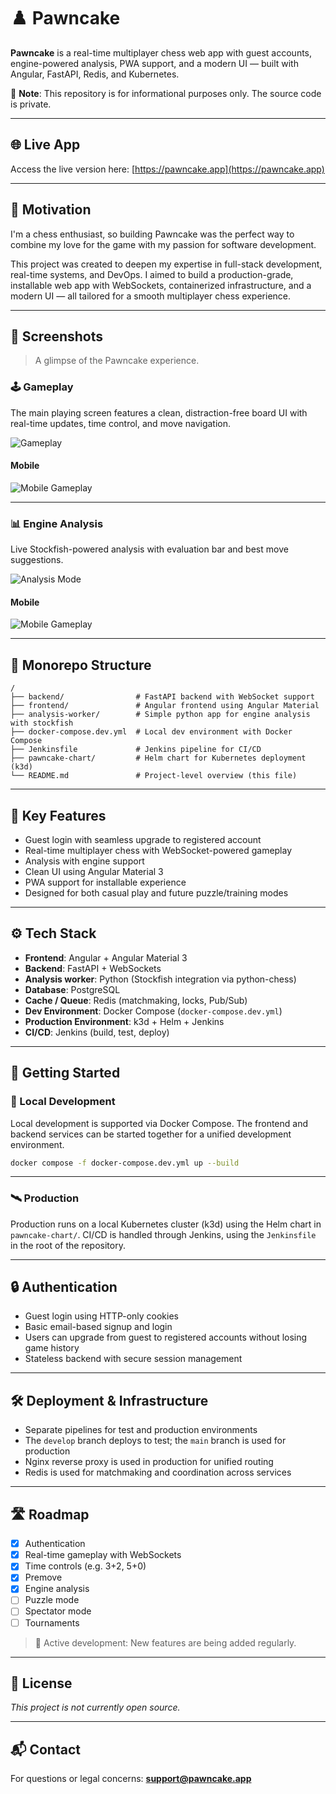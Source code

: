 # ♟️ Pawncake

**Pawncake** is a real-time multiplayer chess web app with guest accounts, engine-powered analysis, PWA support, and a modern UI — built with Angular, FastAPI, Redis, and Kubernetes.

📌 **Note**: This repository is for informational purposes only. The source code is private.

---

## 🌐 Live App

Access the live version here: [https://pawncake.app](https://pawncake.app)

---

## 🧠 Motivation

I'm a chess enthusiast, so building Pawncake was the perfect way to combine my love for the game with my passion for software development.

This project was created to deepen my expertise in full-stack development, real-time systems, and DevOps. I aimed to build a production-grade, installable web app with WebSockets, containerized infrastructure, and a modern UI — all tailored for a smooth multiplayer chess experience.

---

## 📸 Screenshots

> A glimpse of the Pawncake experience.

### 🕹️ Gameplay
The main playing screen features a clean, distraction-free board UI with real-time updates, time control, and move navigation.

![Gameplay](screenshots/game.png)

#### Mobile

![Mobile Gameplay](screenshots/game_mobile.png)

---

### 📊 Engine Analysis
Live Stockfish-powered analysis with evaluation bar and best move suggestions.

![Analysis Mode](screenshots/analysis.png)

#### Mobile

![Mobile Gameplay](screenshots/analysis_mobile.png)

---

## 📁 Monorepo Structure
```
/
├── backend/                # FastAPI backend with WebSocket support
├── frontend/               # Angular frontend using Angular Material
├── analysis-worker/        # Simple python app for engine analysis with stockfish
├── docker-compose.dev.yml  # Local dev environment with Docker Compose
├── Jenkinsfile             # Jenkins pipeline for CI/CD
├── pawncake-chart/         # Helm chart for Kubernetes deployment (k3d)
└── README.md               # Project-level overview (this file)
```
---

## 🧩 Key Features

- Guest login with seamless upgrade to registered account
- Real-time multiplayer chess with WebSocket-powered gameplay
- Analysis with engine support
- Clean UI using Angular Material 3
- PWA support for installable experience
- Designed for both casual play and future puzzle/training modes

---

## ⚙️ Tech Stack

- **Frontend**: Angular + Angular Material 3
- **Backend**: FastAPI + WebSockets
- **Analysis worker**: Python (Stockfish integration via python-chess)
- **Database**: PostgreSQL
- **Cache / Queue**: Redis (matchmaking, locks, Pub/Sub)
- **Dev Environment**: Docker Compose (`docker-compose.dev.yml`)
- **Production Environment**: k3d + Helm + Jenkins
- **CI/CD**: Jenkins (build, test, deploy)

---

## 🚀 Getting Started

### 🧪 Local Development

Local development is supported via Docker Compose. The frontend and backend services can be started together for a unified development environment.

```bash
docker compose -f docker-compose.dev.yml up --build
```

---

### 🛰️ Production

Production runs on a local Kubernetes cluster (k3d) using the Helm chart in `pawncake-chart/`. CI/CD is handled through Jenkins, using the `Jenkinsfile` in the root of the repository.

---

## 🔒 Authentication

- Guest login using HTTP-only cookies
- Basic email-based signup and login
- Users can upgrade from guest to registered accounts without losing game history
- Stateless backend with secure session management

---

## 🛠️ Deployment & Infrastructure

- Separate pipelines for test and production environments
- The `develop` branch deploys to test; the `main` branch is used for production
- Nginx reverse proxy is used in production for unified routing
- Redis is used for matchmaking and coordination across services

---

## 🛣️ Roadmap

- [x] Authentication
- [x] Real-time gameplay with WebSockets
- [x] Time controls (e.g. 3+2, 5+0)
- [x] Premove
- [x] Engine analysis
- [ ] Puzzle mode
- [ ] Spectator mode
- [ ] Tournaments

> 🚧 Active development: New features are being added regularly.
---

## 📃 License

*This project is not currently open source.*

---

## 📬 Contact

For questions or legal concerns: **support@pawncake.app**